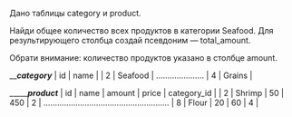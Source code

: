 Дано таблицы category и product.

Найди общее количество всех продуктов в категории Seafood. Для результирующего столбца создай псевдоним — total_amount.

Обрати внимание: количество продуктов указано в столбце amount.

_______category_____
| id |    name      |
| 2  | Seafood      |
.....................
| 4  | Grains       |

__________________________product_____________________
| id | name        | amount   | price   | category_id |
| 2  | Shrimp      | 50       | 450     | 2           |
.......................................................
| 8  | Flour       | 20       | 60      | 4           |